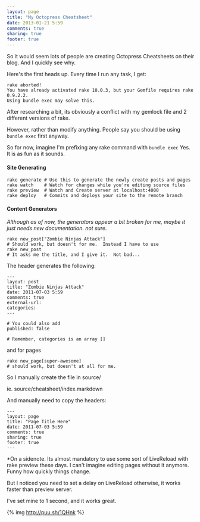 ```yaml
---
layout: page
title: "My Octopress Cheatsheet"
date: 2013-01-21 5:59
comments: true
sharing: true
footer: true
---
```


So it would seem lots of people are creating Octopress Cheatsheets on their blog.
And I quickly see why.

Here's the first heads up.  Every time I run any task, I get:

```
rake aborted!
You have already activated rake 10.0.3, but your Gemfile requires rake 0.9.2.2.
Using bundle exec may solve this.
```

After researching a bit, its obviously a conflict with my gemlock file and 2 different
versions of rake.

However, rather than modify anything.  People say you should be using ```bundle exec``` first anyway.

So for now, imagine I'm prefixing any rake command with ```bundle exec```  Yes.  It is as fun as it sounds.

#### Site Generating

```
rake generate # Use this to generate the newly create posts and pages
rake watch    # Watch for changes while you're editing source files
rake preview  # Watch and Create server at localhost:4000
rake deploy   # Commits and deploys your site to the remote branch

```

#### Content Generators
*Although as of now, the generators appear a bit broken for me, maybe it just needs new documentation.  not sure.*

```
rake new_post["Zombie Ninjas Attack"]
# Should work, but doesn't for me.  Instead I have to use
rake new_post
# It asks me the title, and I give it.  Not bad...
```

The header generates the following:

```
---
layout: post
title: "Zombie Ninjas Attack"
date: 2011-07-03 5:59
comments: true
external-url:
categories:
---

# You could also add
published: false

# Remember, categories is an array []
```

and for pages
```
rake new_page[super-awesome]
# should work, but doesn't at all for me.
```
So I manually create the file in source/

ie.  source/cheatsheet/index.markdown

And manually need to copy the headers:

```
---
layout: page
title: "Page Title Here"
date: 2011-07-03 5:59
comments: true
sharing: true
footer: true
---
```


*On a sidenote. Its almost mandatory to use some sort of LiveReload with rake preview these days.
I can't imagine editing pages without it anymore. Funny how quickly things change.

But I noticed you need to set a delay on LiveReload otherwise, it works faster than preview server.

I've set mine to 1 second, and it works great.

{% img http://puu.sh/1QHnk %}